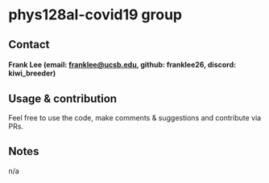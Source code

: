 # phys128al-covid19 group
## Contact
#### Frank Lee (email: franklee@ucsb.edu, github: franklee26, discord: kiwi_breeder)

## Usage & contribution
Feel free to use the code, make comments & suggestions and contribute via PRs.

## Notes
n/a